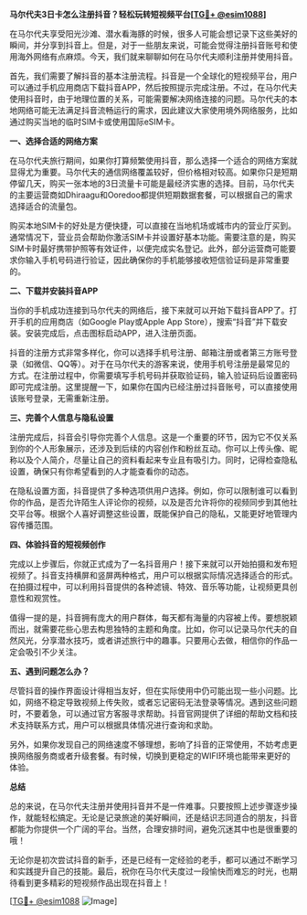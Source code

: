 **马尔代夫3日卡怎么注册抖音？轻松玩转短视频平台[[TG💪+ @esim1088](https://t.me/s/esim1088)]**

在马尔代夫享受阳光沙滩、潜水看海豚的时候，很多人可能会想记录下这些美好的瞬间，并分享到抖音上。但是，对于一些朋友来说，可能会觉得注册抖音账号和使用海外网络有点麻烦。今天，我们就来聊聊如何在马尔代夫顺利注册并使用抖音。

首先，我们需要了解抖音的基本注册流程。抖音是一个全球化的短视频平台，用户可以通过手机应用商店下载抖音APP，然后按照提示完成注册。不过，在马尔代夫使用抖音时，由于地理位置的关系，可能需要解决网络连接的问题。马尔代夫的本地网络可能无法满足抖音流畅运行的需求，因此建议大家使用境外网络服务，比如通过购买当地的临时SIM卡或使用国际eSIM卡。

**一、选择合适的网络方案**

在马尔代夫旅行期间，如果你打算频繁使用抖音，那么选择一个适合的网络方案就显得尤为重要。马尔代夫的通信网络覆盖较好，但价格相对较高。如果你只是短期停留几天，购买一张本地的3日流量卡可能是最经济实惠的选择。目前，马尔代夫的主要运营商如Dhiraagu和Ooredoo都提供短期数据套餐，可以根据自己的需求选择适合的流量包。

购买本地SIM卡的好处是方便快捷，可以直接在当地机场或城市内的营业厅买到。通常情况下，营业员会帮助你激活SIM卡并设置好基本功能。需要注意的是，购买SIM卡时最好携带护照等有效证件，以便完成实名登记。此外，部分运营商可能要求你输入手机号码进行验证，因此确保你的手机能够接收短信验证码是非常重要的。

**二、下载并安装抖音APP**

当你的手机成功连接到马尔代夫的网络后，接下来就可以开始下载抖音APP了。打开手机的应用商店（如Google Play或Apple App Store），搜索“抖音”并下载安装。安装完成后，点击图标启动APP，进入注册页面。

抖音的注册方式非常多样化，你可以选择手机号注册、邮箱注册或者第三方账号登录（如微信、QQ等）。对于在马尔代夫的游客来说，使用手机号注册是最常见的方式。在注册过程中，你需要填写手机号码并获取验证码，输入验证码后设置密码即可完成注册。这里提醒一下，如果你在国内已经注册过抖音账号，可以直接使用该账号登录，无需重新注册。

**三、完善个人信息与隐私设置**

注册完成后，抖音会引导你完善个人信息。这是一个重要的环节，因为它不仅关系到你的个人形象展示，还涉及到后续的内容创作和粉丝互动。你可以上传头像、昵称以及个人简介，尽量让自己的资料看起来专业且有吸引力。同时，记得检查隐私设置，确保只有你希望看到的人才能查看你的动态。

在隐私设置方面，抖音提供了多种选项供用户选择。例如，你可以限制谁可以看到你的作品，是否允许陌生人评论你的视频，以及是否允许将你的视频同步到其他社交平台等。根据个人喜好调整这些设置，既能保护自己的隐私，又能更好地管理内容传播范围。

**四、体验抖音的短视频创作**

完成以上步骤后，你就正式成为了一名抖音用户！接下来就可以开始拍摄和发布短视频了。抖音支持横屏和竖屏两种格式，用户可以根据实际情况选择适合的形式。在拍摄过程中，可以利用抖音提供的各种滤镜、特效、音乐等功能，让视频更具创意性和观赏性。

值得一提的是，抖音拥有庞大的用户群体，每天都有海量的内容被上传。要想脱颖而出，就需要花些心思去构思独特的主题和角度。比如，你可以记录马尔代夫的自然风光，分享潜水技巧，或者讲述旅行中的趣事。只要用心去做，相信你的作品一定会吸引不少关注。

**五、遇到问题怎么办？**

尽管抖音的操作界面设计得相当友好，但在实际使用中仍可能出现一些小问题。比如，网络不稳定导致视频上传失败，或者忘记密码无法登录等情况。遇到这些问题时，不要着急，可以通过官方客服寻求帮助。抖音官网提供了详细的帮助文档和技术支持联系方式，用户可以根据具体情况进行查询和求助。

另外，如果你发现自己的网络速度不够理想，影响了抖音的正常使用，不妨考虑更换网络服务商或者升级套餐。有时候，切换到更稳定的WIFI环境也能带来更好的体验。

**总结**

总的来说，在马尔代夫注册并使用抖音并不是一件难事。只要按照上述步骤逐步操作，就能轻松搞定。无论是记录旅途的美好瞬间，还是结识志同道合的朋友，抖音都能为你提供一个广阔的平台。当然，合理安排时间，避免沉迷其中也是很重要的哦！

无论你是初次尝试抖音的新手，还是已经有一定经验的老手，都可以通过不断学习和实践提升自己的技能。最后，祝你在马尔代夫度过一段愉快而难忘的时光，也期待看到更多精彩的短视频作品出现在抖音上！

[[TG💪+ @esim1088](https://t.me/s/esim1088) ![Image](https://i.postimg.cc/4NQfJmqS/Snipaste-2025-05-13-00-14-12.png)]